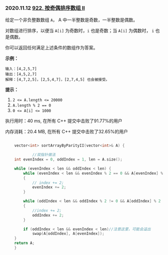 ### 2020.11.12    [922. 按奇偶排序数组 II](https://leetcode-cn.com/problems/sort-array-by-parity-ii/)



给定一个非负整数数组 `A`， A 中一半整数是奇数，一半整数是偶数。

对数组进行排序，以便当 `A[i]` 为奇数时，`i` 也是奇数；当 `A[i]` 为偶数时， `i` 也是偶数。

你可以返回任何满足上述条件的数组作为答案。

 

**示例：**

```
输入：[4,2,5,7]
输出：[4,5,2,7]
解释：[4,7,2,5]，[2,5,4,7]，[2,7,4,5] 也会被接受。
```

 

**提示：**

1. `2 <= A.length <= 20000`
2. `A.length % 2 == 0`
3. `0 <= A[i] <= 1000`



执行用时：40 ms, 在所有 C++ 提交中击败了91.77%的用户

内存消耗：20.4 MB, 在所有 C++ 提交中击败了32.65%的用户

~~~cpp

    vector<int> sortArrayByParityII(vector<int>& A) {

        	//双指针做法
	int evenIndex = 0, oddIndex = 1, len = A.size();

	while (evenIndex < len && oddIndex < len) {
		while (evenIndex < len && evenIndex % 2 == 0 && A[evenIndex] % 2 == 0)
		{
			// index += 2;
			evenIndex += 2;
		}

		while (oddIndex < len && oddIndex % 2 != 0 && A[oddIndex] % 2 != 0)
		{
			//index += 2;
			oddIndex += 2;
		}

		if (oddIndex < len && evenIndex < len)//注意这里，可能会溢出
			swap(A[oddIndex], A[evenIndex]);
	}
	return A;
    }


~~~



 
